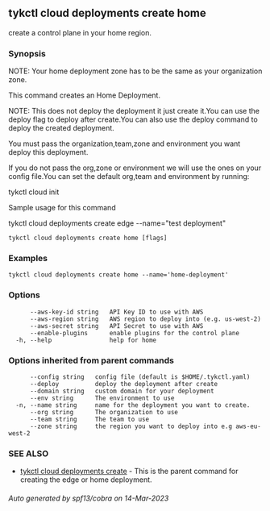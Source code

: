 ## tykctl cloud deployments create home

create a control plane in your home region.

### Synopsis

 
NOTE: Your home deployment zone has to be the same as your organization zone.

This command creates an Home Deployment.

NOTE: This does not deploy the deployment it just create it.You can use the deploy flag to deploy after create.You can also use the deploy command to deploy the created deployment.

You must pass the organization,team,zone and environment you want deploy this deployment.

If you do not pass the org,zone or environment we will use the ones on your config file.You can set the default org,team and environment by running:

tykctl cloud init

Sample usage for this command

tykctl cloud deployments create edge --name="test deployment"


```
tykctl cloud deployments create home [flags]
```

### Examples

```
tykctl cloud deployments create home --name='home-deployment'
```

### Options

```
      --aws-key-id string   API Key ID to use with AWS
      --aws-region string   AWS region to deploy into (e.g. us-west-2)
      --aws-secret string   API Secret to use with AWS
      --enable-plugins      enable plugins for the control plane
  -h, --help                help for home
```

### Options inherited from parent commands

```
      --config string   config file (default is $HOME/.tykctl.yaml)
      --deploy          deploy the deployment after create
      --domain string   custom domain for your deployment
      --env string      The environment to use
  -n, --name string     name for the deployment you want to create.
      --org string      The organization to use
      --team string     The team to use
      --zone string     the region you want to deploy into e.g aws-eu-west-2
```

### SEE ALSO

* [tykctl cloud deployments create](tykctl_cloud_deployments_create.md)	 - This is the parent command for creating the edge or home deployment.

###### Auto generated by spf13/cobra on 14-Mar-2023
